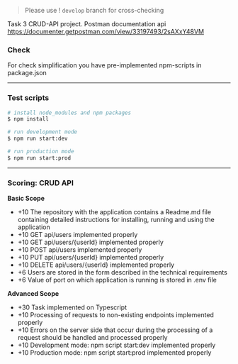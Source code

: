 
> Please use ! `develop` branch for cross-checking


Task 3 CRUD-API project. Postman documentation api https://documenter.getpostman.com/view/33197493/2sAXxY48VM


### **Check**
For check simplification you have pre-implemented npm-scripts in package.json

---

### Test scripts

```bash
# install node_modules and npm packages
$ npm install

# run development mode
$ npm run start:dev

# run production mode
$ npm run start:prod
```

---

### Scoring: CRUD API
**Basic Scope**

- +10 The repository with the application contains a Readme.md file containing detailed instructions for installing, running and using the application
- +10 GET api/users implemented properly
- +10 GET api/users/{userId} implemented properly
- +10 POST api/users implemented properly
- +10 PUT api/users/{userId} implemented properly
- +10 DELETE api/users/{userId} implemented properly
- +6 Users are stored in the form described in the technical requirements
- +6 Value of port on which application is running is stored in .env file

**Advanced Scope**

- +30 Task implemented on Typescript
- +10 Processing of requests to non-existing endpoints implemented properly
- +10 Errors on the server side that occur during the processing of a request should be handled and processed properly
- +10 Development mode: npm script start:dev implemented properly
- +10 Production mode: npm script start:prod implemented properly
